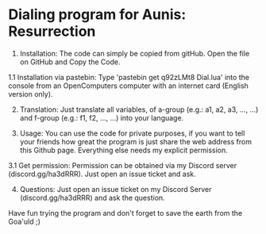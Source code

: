 # Dialing program for Aunis: Resurrection
1. Installation:
  The code can simply be copied from gitHub. Open the file on GitHub and Copy the Code.
  
  1.1 Installation via pastebin:
    Type 'pastebin get q92zLMt8 Dial.lua' into the console from an OpenComputers computer with an internet card (English version only).

2. Translation:
  Just translate all variables, of a-group (e.g.: a1, a2, a3, ..., ...) and f-group (e.g.: f1, f2, ..., ...) into your language. 

3. Usage:
  You can use the code for private purposes, if you want to tell your friends how great the program is just share the web address from this Github page. 
  Everything else needs my explicit permission. 

  3.1 Get permission:
    Permission can be obtained via my Discord server (discord.gg/ha3dRRR). Just open an issue ticket and ask.

4. Questions:
  Just open an issue ticket on my Discord Server (discord.gg/ha3dRRR) and ask the question.

Have fun trying the program and don't forget to save the earth from the Goa'uld ;)
